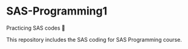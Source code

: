 # SAS-Programming1
Practicing SAS codes 📠

This repository includes the SAS coding for SAS Programming course. 

